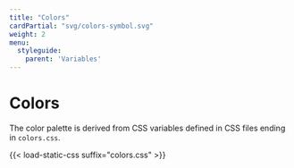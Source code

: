 ```yaml
---
title: "Colors"
cardPartial: "svg/colors-symbol.svg"
weight: 2
menu: 
  styleguide:
    parent: 'Variables'
---
```


# Colors

The color palette is derived from CSS variables defined in CSS files ending in `colors.css`.

{{< load-static-css suffix="colors.css" >}}

<div class="n-hopin c-color-grid js-color-grid"></div>